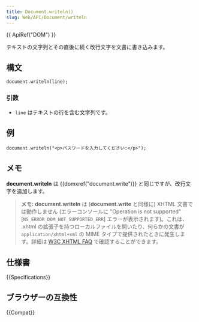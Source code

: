 ```yaml
---
title: Document.writeln()
slug: Web/API/Document/writeln
---
```


{{ ApiRef("DOM") }}

テキストの文字列とその直後に続く改行文字を文書に書き込みます。

## 構文

```
document.writeln(line);
```

### 引数

- `line` はテキストの行を含む文字列です。

## 例

```
document.writeln("<p>パスワードを入力してください:</p>");
```

## メモ

**document.writeln** は {{domxref("document.write")}} と同じですが、改行文字を追加します。

> **メモ:** **document.writeln** は (**document.write** と同様に) XHTML 文書では動作しません (エラーコンソールに "Operation is not supported" \[`NS_ERROR_DOM_NOT_SUPPORTED_ERR`] エラーが表示されます)。これは、 .xhtml の拡張子を持つローカルファイルを開いたり、何らかの文書が `application/xhtml+xml` の MIME タイプで提供されたときに発生します。詳細は [W3C XHTML FAQ](http://www.w3.org/MarkUp/2004/xhtml-faq#docwrite) で確認することができます。

## 仕様書

{{Specifications}}

## ブラウザーの互換性

{{Compat}}
